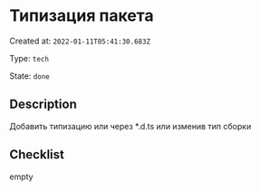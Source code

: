 # Типизация пакета

Created at: `2022-01-11T05:41:30.683Z`

Type: `tech`

State: `done`

## Description
Добавить типизацию или через *.d.ts или изменив тип сборки

## Checklist
empty
